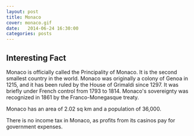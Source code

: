 ```yaml
---
layout: post
title: Monaco
cover: monaco.gif
date:   2014-06-24 16:30:00
categories: posts
---
```


## Interesting Fact

Monaco is officially called the Principality of Monaco. It is the second smallest country in the world. Monaco was originally a colony of Genoa in 1215, and it has been ruled by the House of Grimaldi since 1297. It was briefly under French control from 1793 to 1814. Monaco's sovereignty was recognized in 1861 by the Franco-Monegasque treaty. 

Monaco has an area of 2.02 sq km and a population of 36,000.

There is no income tax in Monaco, as profits from its casinos pay for government expenses. 